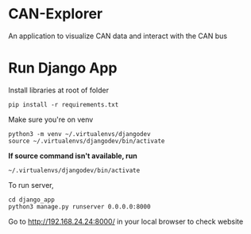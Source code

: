# CAN-Explorer
An application to visualize CAN data and interact with the CAN bus

# Run Django App

Install libraries at root of folder
```
pip install -r requirements.txt
```

Make sure you're on venv
```
python3 -m venv ~/.virtualenvs/djangodev
source ~/.virtualenvs/djangodev/bin/activate
```

__If source command isn't available, run__
```
~/.virtualenvs/djangodev/bin/activate
```

To run server,
```
cd django_app
python3 manage.py runserver 0.0.0.0:8000
```

Go to http://192.168.24.24:8000/ in your local browser to check website





